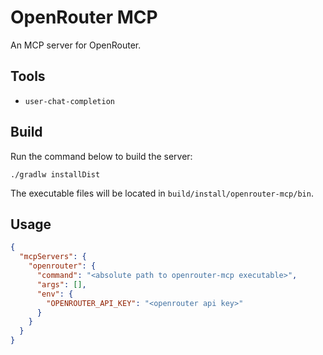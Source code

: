 # OpenRouter MCP

An MCP server for OpenRouter.

## Tools

- `user-chat-completion`

## Build

Run the command below to build the server:

```shell
./gradlw installDist
```

The executable files will be located in `build/install/openrouter-mcp/bin`.

## Usage

```json
{
  "mcpServers": {
    "openrouter": {
      "command": "<absolute path to openrouter-mcp executable>",
      "args": [],
      "env": {
        "OPENROUTER_API_KEY": "<openrouter api key>"
      }
    }
  }
}
```